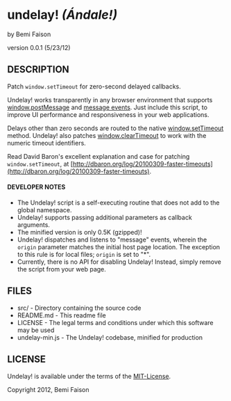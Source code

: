 # undelay! _(Ándale!)_
by Bemi Faison

version 0.0.1
(5/23/12)

## DESCRIPTION

Patch `window.setTimeout` for zero-second delayed callbacks.

Undelay! works transparently in any browser environment that supports [window.postMessage](https://developer.mozilla.org/en/DOM/window.postMessage) and [message events](http://help.dottoro.com/ljjqtjsj.php). Just include this script, to improve UI performance and responsiveness in your web applications.

Delays other than zero seconds are routed to the native [window.setTimeout](https://developer.mozilla.org/en/DOM/window.setTimeout) method. Undelay! also patches [window.clearTimeout](https://developer.mozilla.org/en/DOM/window.setTimeout) to work with the numeric timeout identifiers.

Read David Baron's excellent explanation and case for patching `window.setTimeout`, at [http://dbaron.org/log/20100309-faster-timeouts](http://dbaron.org/log/20100309-faster-timeouts).


#### DEVELOPER NOTES

 - The Undelay! script is a self-executing routine that does not add to the global namespace.
 - Undelay! supports passing additional parameters as callback arguments.
 - The minified version is only 0.5K (gzipped)!
 - Undelay! dispatches and listens to "message" events, wherein the `origin` parameter matches the initial host page location. The exception to this rule is for local files; `origin` is set to "*".
 - Currently, there is no API for disabling Undelay! Instead, simply remove the script from your web page.


## FILES

* src/ - Directory containing the source code
* README.md - This readme file
* LICENSE - The legal terms and conditions under which this software may be used
* undelay-min.js - The Undelay! codebase, minified for production

## LICENSE

Undelay! is available under the terms of the [MIT-License](http://en.wikipedia.org/wiki/MIT_License#License_terms).

Copyright 2012, Bemi Faison